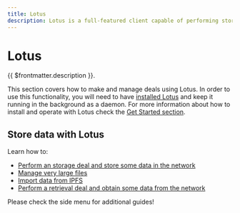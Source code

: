 ```yaml
---
title: Lotus
description: Lotus is a full-featured client capable of performing storage and retrieval deals on the Filecoin Network.
---
```


# Lotus

{{ $frontmatter.description }}.

This section covers how to make and manage deals using Lotus. In order to use this functionality, you will need to have [installed Lotus](../../get-started/lotus/installation.md) and keep it running in the background as a daemon. For more information about how to install and operate with Lotus check the [Get Started section](../../get-started/lotus/README.md).

## Store data with Lotus

Learn how to:

- [Perform an storage deal and store some data in the network](store-data.md)
- [Manage very large files](very-large-files.md)
- [Import data from IPFS](import-data-from-ipfs.md)
- [Perform a retrieval deal and obtain some data from the network](retrieve-data.md)

Please check the side menu for additional guides!

